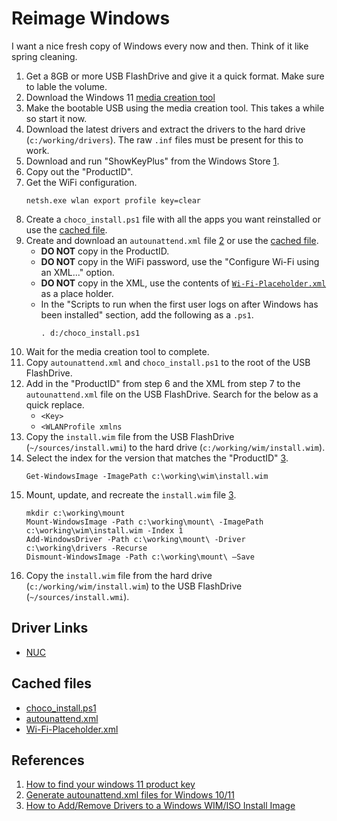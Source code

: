 # Reimage Windows

I want a nice fresh copy of Windows every now and then.
Think of it like spring cleaning.

1. Get a 8GB or more USB FlashDrive and give it a quick format.
   Make sure to lable the volume.
2. Download the Windows 11 [media creation tool](https://www.microsoft.com/software-download/windows11)
3. Make the bootable USB using the media creation tool.
   This takes a while so start it now.
4. Download the latest drivers and extract the drivers to the hard drive (`c:/working/drivers`).
   The raw `.inf` files must be present for this to work.
6. Download and run "ShowKeyPlus" from the Windows Store [1][ref_1].
7. Copy out the "ProductID".
8. Get the WiFi configuration.
   ```
   netsh.exe wlan export profile key=clear 
   ```
9. Create a `choco_install.ps1` file with all the apps you want reinstalled or use the [cached file][file_1].
11. Create and download an `autounattend.xml` file [2][ref_2] or use the [cached file][file_2].
    * **DO NOT** copy in the ProductID.
    * **DO NOT** copy in the WiFi password, use the "Configure Wi-Fi using an XML..." option.
    * **DO NOT** copy in the XML, use the contents of [`Wi-Fi-Placeholder.xml`][file_3] as a place holder.
    * In the "Scripts to run when the first user logs on after Windows has been installed" section, add the following as a `.ps1`.
      ```
      . d:/choco_install.ps1
      ```
12. Wait for the media creation tool to complete.
13. Copy `autounattend.xml` and `choco_install.ps1` to the root of the USB FlashDrive.
14. Add in the "ProductID" from step 6 and the XML from step 7 to the `autounattend.xml` file on the USB FlashDrive.
    Search for the below as a quick replace.
    * `<Key>`
    * `<WLANProfile xmlns`
16. Copy the `install.wim` file from the USB FlashDrive (`~/sources/install.wmi`) to the hard drive (`c:/working/wim/install.wim`).
17. Select the index for the version that matches the "ProductID" [3][ref_3].
    ```{ps1}
    Get-WindowsImage -ImagePath c:\working\wim\install.wim
    ```
18. Mount, update, and recreate the `install.wim` file [3][ref_3].
    ```{ps1}
    mkdir c:\working\mount
    Mount-WindowsImage -Path c:\working\mount\ -ImagePath c:\working\wim\install.wim -Index 1
    Add-WindowsDriver -Path c:\working\mount\ -Driver c:\working\drivers -Recurse
    Dismount-WindowsImage -Path c:\working\mount\ –Save
    ```
19. Copy the `install.wim` file from the hard drive (`c:/working/wim/install.wim`) to the USB FlashDrive (`~/sources/install.wmi`).

## Driver Links

* [NUC](https://www.asus.com/us/supportonly/nuc13anbi7/helpdesk_download/)

## Cached files

* [choco_install.ps1][file_1]
* [autounattend.xml][file_2]
* [Wi-Fi-Placeholder.xml][file_3]

## References

1. [How to find your windows 11 product key][ref_1]
2. [Generate autounattend.xml files for Windows 10/11][ref_2]
3. [How to Add/Remove Drivers to a Windows WIM/ISO Install Image][ref_3]


[file_1]: ./choco_install.ps1
[file_2]: ./autounattend.xml
[file_3]: ./Wi-Fi-Placeholder.xml
[ref_1]: https://web.archive.org/web/20240524002428/https://www.howtogeek.com/784986/how-to-find-your-windows-11-product-key/ "ShowKeyPlus"
[ref_2]: https://schneegans.de/windows/unattend-generator/
[ref_3]: https://woshub.com/integrate-drivers-to-windows-install-media/
